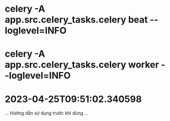 # celery -A app.src.celery_tasks.celery beat --loglevel=INFO
# celery -A app.src.celery_tasks.celery worker --loglevel=INFO


# 2023-04-25T09:51:02.340598

... Hướng dẫn sử dụng trước khi dùng ...